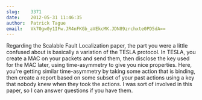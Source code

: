 ```yaml
---
slug:    3371
date:    2012-05-31 11:46:35
author:  Patrick Tague
email:   Vk70gw0y1IFw.JR4nFKGb_aVEkcMK.JDN89zrchxte0PD5dA==
---
```


Regarding the Scalable Fault Localization paper, the part you were a
little confused about is basically a variation of the TESLA protocol.
In TESLA, you create a MAC on your packets and send them, then
disclose the key used for the MAC later, using time-asymmetry to give
you nice properties.  Here, you're getting similar time-asymmetry by
taking some action that is binding, then create a report based on some
subset of your past actions using a key that nobody knew when they
took the actions.  I was sort of involved in this paper, so I can
answer questions if you have them.
